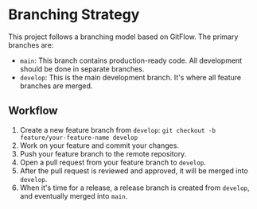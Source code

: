 # Branching Strategy

This project follows a branching model based on GitFlow. The primary branches are:

- `main`: This branch contains production-ready code. All development should be done in separate branches.
- `develop`: This is the main development branch. It's where all feature branches are merged.

## Workflow

1.  Create a new feature branch from `develop`: `git checkout -b feature/your-feature-name develop`
2.  Work on your feature and commit your changes.
3.  Push your feature branch to the remote repository.
4.  Open a pull request from your feature branch to `develop`.
5.  After the pull request is reviewed and approved, it will be merged into `develop`.
6.  When it's time for a release, a release branch is created from `develop`, and eventually merged into `main`.
